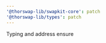 ```yaml
---
'@thorswap-lib/swapkit-core': patch
'@thorswap-lib/types': patch
---
```


Typing and address ensure
